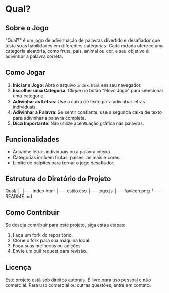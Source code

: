 # Qual?

## Sobre o Jogo
"Qual?" é um jogo de adivinhação de palavras divertido e desafiador que testa suas habilidades em diferentes categorias. Cada rodada oferece uma categoria aleatória, como fruta, país, animal ou cor, e seu objetivo é adivinhar a palavra correta.

## Como Jogar
1. **Iniciar o Jogo**: Abra o arquivo `index.html` em seu navegador.
2. **Escolher uma Categoria**: Clique no botão "Novo Jogo" para selecionar uma categoria.
3. **Adivinhar as Letras**: Use a caixa de texto para adivinhar letras individuais.
4. **Adivinhar a Palavra**: Se sentir confiante, use a segunda caixa de texto para adivinhar a palavra completa.
5. **Dica Importante**: Não utilize acentuação gráfica nas palavras.

## Funcionalidades
- Adivinhe letras individuais ou a palavra inteira.
- Categorias incluem frutas, países, animais e cores.
- Limite de palpites para tornar o jogo desafiador.

## Estrutura do Diretório do Projeto
Qual/
│
├── index.html
├── estilo.css
├── jogo.js
├── favicon.png
└── README.md

## Como Contribuir
Se deseja contribuir para este projeto, siga estas etapas:
1. Faça um fork do repositório.
2. Clone o fork para sua máquina local.
3. Faça suas melhorias ou adições.
4. Envie um pull request para revisão.

## Licença
Este projeto está sob direitos autorais. É livre para uso pessoal e não comercial. Para uso comercial ou outras questões, entre em contato.
